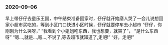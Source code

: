 ### 2020-09-06
早上带仔仔去童乐王国，中午结束准备回家时，仔仔就开始磨人哭了一会儿说想回家小超市买吃的，等到小区门口快进小区时候，仔仔就要停车去小超市
“仔仔，你刚刚为什么哭呀，”
“我看到个小姐姐吃东西，我也想要，就哭了”，
“是什么东西呀”
“嗯...,就是...,嗯...,不说了,等去超市就知道了,走吧!”
“好，走吧!”
